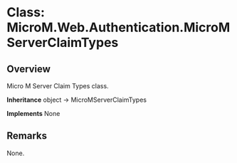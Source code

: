 # Class: MicroM.Web.Authentication.MicroMServerClaimTypes
## Overview
Micro M Server Claim Types class.

**Inheritance**
object -> MicroMServerClaimTypes

**Implements**
None

## Remarks
None.

